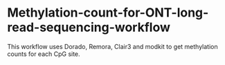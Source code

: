 # Methylation-count-for-ONT-long-read-sequencing-workflow
This workflow uses Dorado, Remora, Clair3 and modkit to get methylation counts for each CpG site.
